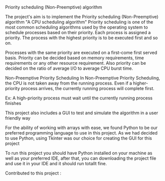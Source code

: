 Priority scheduling (Non-Preemptive) algorithm

The project's aim is to implement the Priority scheduling (Non-Preemptive) algorithm "A CPU scheduling algorithm"
Priority scheduling is one of the most common scheduling algorithms used by the operating system to schedule processes based on their priority.
Each process is assigned a priority. The process with the highest priority is to be executed first and so on.

Processes with the same priority are executed on a first-come first served basis. Priority can be decided based on memory requirements, time requirements or any other resource requirement. Also priority can be decided on the ratio of average I/O to average CPU burst time.

Non-Preemptive Priority Scheduling
In Non-Preemptive Priority Scheduling, the CPU is not taken away from the running process. Even if a higher-priority process arrives, the currently running process will complete first.

Ex: A high-priority process must wait until the currently running process finishes

This project also includes a GUI to test and simulate the algorithm in a user friendly way


For the ability of working with arrays with ease, we found Python to be our preferred programming language to use in this project.
As we had decided to use Python, using Tkinter was our choice for creating the GUI for this project


To run this project you should have Python installed on your machine as well as your preferred IDE, after that, you can downloading the project file and use it in your IDE and it should run totallt fine.



Contributed to this project :

